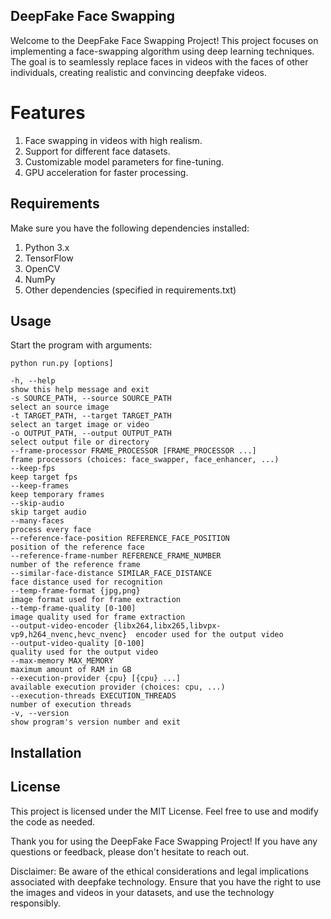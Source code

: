 ## DeepFake Face Swapping

Welcome to the DeepFake Face Swapping Project! This project focuses on implementing a face-swapping algorithm using deep learning techniques. The goal is to seamlessly replace faces in videos with the faces of other individuals, creating realistic and convincing deepfake videos.

# Features

1. Face swapping in videos with high realism.
2. Support for different face datasets.
3. Customizable model parameters for fine-tuning.
4. GPU acceleration for faster processing.

## Requirements

Make sure you have the following dependencies installed:

1. Python 3.x
2. TensorFlow
3. OpenCV
4. NumPy
5. Other dependencies (specified in requirements.txt)

## Usage

Start the program with arguments:

```
python run.py [options]

-h, --help                                                                 show this help message and exit
-s SOURCE_PATH, --source SOURCE_PATH                                       select an source image
-t TARGET_PATH, --target TARGET_PATH                                       select an target image or video
-o OUTPUT_PATH, --output OUTPUT_PATH                                       select output file or directory
--frame-processor FRAME_PROCESSOR [FRAME_PROCESSOR ...]                    frame processors (choices: face_swapper, face_enhancer, ...)
--keep-fps                                                                 keep target fps
--keep-frames                                                              keep temporary frames
--skip-audio                                                               skip target audio
--many-faces                                                               process every face
--reference-face-position REFERENCE_FACE_POSITION                          position of the reference face
--reference-frame-number REFERENCE_FRAME_NUMBER                            number of the reference frame
--similar-face-distance SIMILAR_FACE_DISTANCE                              face distance used for recognition
--temp-frame-format {jpg,png}                                              image format used for frame extraction
--temp-frame-quality [0-100]                                               image quality used for frame extraction
--output-video-encoder {libx264,libx265,libvpx-vp9,h264_nvenc,hevc_nvenc}  encoder used for the output video
--output-video-quality [0-100]                                             quality used for the output video
--max-memory MAX_MEMORY                                                    maximum amount of RAM in GB
--execution-provider {cpu} [{cpu} ...]                                     available execution provider (choices: cpu, ...)
--execution-threads EXECUTION_THREADS                                      number of execution threads
-v, --version                                                              show program's version number and exit
```
## Installation

## License

This project is licensed under the MIT License. Feel free to use and modify the code as needed.

Thank you for using the DeepFake Face Swapping Project! If you have any questions or feedback, please don't hesitate to reach out.

Disclaimer: Be aware of the ethical considerations and legal implications associated with deepfake technology. Ensure that you have the right to use the images and videos in your datasets, and use the technology responsibly.
